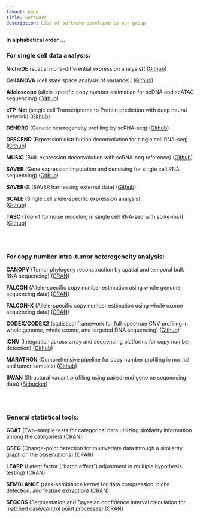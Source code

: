 ```yaml
---
layout: page
title: Software
description: List of software developed by our group
---
```

**In alphabetical order ...**

### For single cell data analysis:

**NicheDE** (spatial niche-differential expression analysis)(
([Github](https://github.com/kaishumason/NicheDE))

**CellANOVA** (cell state space analysis of variance)(
([Github](https://github.com/Janezjz/cellanova))

**Alleloscope** (allele-specific copy number estimation for scDNA and scATAC sequencing)
([Github](https://github.com/seasoncloud/Alleloscope))

**cTP-Net** (single cell Transcriptome to Protein prediction with deep neural network)
([Github](https://github.com/zhouzilu/cTPnet/))

**DENDRO** (Genetic heterogeneity profiling by scRNA-seq)
([Github](https://github.com/zhouzilu/DENDRO))

**DESCEND** (Expression distribution deconvolution for single cell RNA-seq)
([Github](https://github.com/jingshuw/descend))

**MUSIC** (Bulk expression deconvolution with scRNA-seq reference) 
([Github](https://github.com/xuranw/MuSiC))

**SAVER** (Gene expression imputation and denoising for single cell RNA sequencing)
([Github](https://github.com/mohuangx/SAVER))

**SAVER-X** (SAVER harnessing external data)
([Github](https://singlecell.wharton.upenn.edu/saver-x/))

**SCALE** (Single cell allele-specific expression analysis)  
([Github](https://github.com/yuchaojiang/SCALE))

**TASC** (Toolkit for noise modeling in single cell RNA-seq with spike-ins)]
([Github](https://github.com/scrna-seq/TASC)]

<br/><br/> 

### For copy number intra-tumor heterogeneity analysis:

**CANOPY** (Tumor phylogeny reconstruction by spatial and temporal bulk RNA sequencing)
([CRAN](https://cran.r-project.org/web/packages/Canopy/))

**FALCON** (Allele-specific copy number estimation using whole genome sequencing data)
([CRAN](https://cran.r-project.org/web/packages/falcon/index.html))

**FALCON-X** (Allele-specific copy number estimation using whole exome sequencing data)
([CRAN](https://cran.r-project.org/web/packages/falconx/index.html))

**CODEX/CODEX2** (statistical framework for full-spectrum CNV profiling in whole genome, whole exome, and targeted DNA sequencing) 
([Github](https://github.com/yuchaojiang/CODEX2))

**iCNV** (Integration across array and sequencing platforms for copy number detection)
([Github](https://github.com/zhouzilu/iCNV))

**MARATHON** (Comprehensive pipeline for copy number profiling in normal and tumor samples)
([Github](https://github.com/yuchaojiang/MARATHON))

**SWAN** (Structural variant profiling using paired-end genome sequencing data)
([Bitbucket](https://bitbucket.org/charade/swan/overview))


<br/><br/> 

### General statistical tools:

**GCAT** (Two-sample tests for categorical data utilizing similarity information among the categories)
([CRAN](https://cran.r-project.org/web/packages/gCat/index.html))

**GSEG** (Change-point detection for multivariate data through a similarity graph on the observations)
([CRAN](https://cran.r-project.org/web/packages/gSeg/index.html))

**LEAPP** (Latent factor (“batch effect”) adjustment in multiple hypothesis testing)
([CRAN](https://cran.r-project.org/web/packages/leapp/index.html))

**SEMBLANCE** (rank-semblance kernel for data compression, niche detection, and feature extraction)
([CRAN](https://cran.r-project.org/web/packages/Semblance/index.html))

**SEQCBS** (Segmentation and Bayesian confidence interval calculation for matched case/control point processes)
([CRAN](https://cran.r-project.org/web/packages/seqCBS/index.html))

